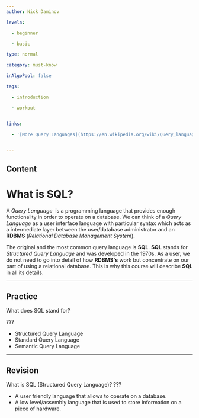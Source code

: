 ```yaml
---
author: Nick Daminov

levels:

  - beginner

  - basic

type: normal

category: must-know

inAlgoPool: false

tags:

  - introduction

  - workout


links:

  - '[More Query Languages](https://en.wikipedia.org/wiki/Query_language){website}'


---
```

## Content
# What is SQL?

A *Query Language*  is a programming language that provides enough functionality in order to operate on a database. We can think of a *Query Language* as a user interface language with particular syntax which acts as a intermediate layer between the user/database administrator and an **RDBMS** (*Relational Database Management System*).

The original and the most common query language is **SQL**. **SQL** stands for *Structured Query Language* and was developed in the 1970s. As a user, we do not need to go into detail of how **RDBMS's** work but concentrate on our part of using a relational database. This is why this course will describe **SQL** in all its details.

---
## Practice

What does SQL stand for?

???


* Structured Query Language
* Standard Query Language
* Semantic Query Language

---
## Revision

What is SQL (Structured Query Language)?
???


* A user friendly language that allows to operate on a database.
* A low level/assembly language that is used to store information on a piece of hardware.

